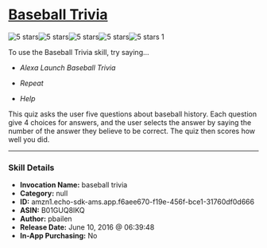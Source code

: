# [Baseball Trivia](http://alexa.amazon.com/#skills/amzn1.echo-sdk-ams.app.f6aee670-f19e-456f-bce1-31760df0d666)
![5 stars](../../images/ic_star_black_18dp_1x.png)![5 stars](../../images/ic_star_black_18dp_1x.png)![5 stars](../../images/ic_star_black_18dp_1x.png)![5 stars](../../images/ic_star_black_18dp_1x.png)![5 stars](../../images/ic_star_black_18dp_1x.png) 1

To use the Baseball Trivia skill, try saying...

* *Alexa Launch Baseball Trivia*

* *Repeat*

* *Help*

This quiz asks the user five questions about baseball history.  Each question give 4 choices for answers, and the user selects the answer by saying the number of the answer they believe to be correct.  The quiz then scores how well you did.

***

### Skill Details

* **Invocation Name:** baseball trivia
* **Category:** null
* **ID:** amzn1.echo-sdk-ams.app.f6aee670-f19e-456f-bce1-31760df0d666
* **ASIN:** B01GUQ8IKQ
* **Author:** pbailen
* **Release Date:** June 10, 2016 @ 06:39:48
* **In-App Purchasing:** No

